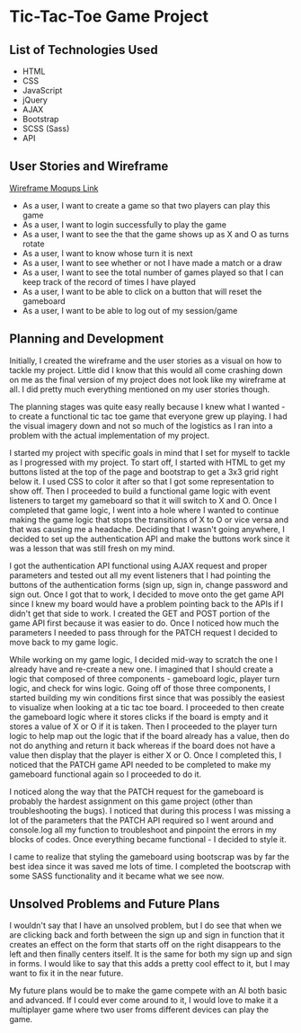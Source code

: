 # Tic-Tac-Toe Game Project

## List of Technologies Used

* HTML
* CSS
* JavaScript
* jQuery
* AJAX
* Bootstrap
* SCSS (Sass)
* API

## User Stories and Wireframe

[Wireframe Moqups Link](https://app.moqups.com/jiMYFEFAZq/view)

* As a user, I want to create a game so that two players can play this game
* As a user, I want to login successfully to play the game
* As a user, I want to see the that the game shows up as X and O as turns rotate
* As a user, I want to know whose turn it is next
* As a user, I want to see whether or not I have made a match or a draw
* As a user, I want to see the total number of games played so that I can keep track of the record of times I have played
* As a user, I want to be able to click on a button that will reset the gameboard
* As a user, I want to be able to log out of my session/game

## Planning and Development

Initially, I created the wireframe and the user stories as a visual on how to tackle my project. Little did I know that this would all come crashing down on me as the final version of my project does not look like my wireframe at all. I did pretty much everything mentioned on my user stories though.

The planning stages was quite easy really because I knew what I wanted - to create a functional tic tac toe game that everyone grew up playing. I had the visual imagery down and not so much of the logistics as I ran into a problem with the actual implementation of my project.

I started my project with specific goals in mind that I set for myself to tackle as I progressed with my project. To start off, I started with HTML to get my buttons listed at the top of the page and bootstrap to get a 3x3 grid right below it. I used CSS to color it after so that I got some representation to show off. Then I proceeded to build a functional game logic with event listeners to target my gameboard so that it will switch to X and O. Once I completed that game logic, I went into a hole where I wanted to continue making the game logic that stops the transitions of X to O or vice versa and that was causing me a headache. Deciding that I wasn't going anywhere, I decided to set up the authentication API and make the buttons work since it was a lesson that was still fresh on my mind.

I got the authentication API functional using AJAX request and proper parameters and tested out all my event listeners that I had pointing the buttons of the authentication forms (sign up, sign in, change password and sign out. Once I got that to work, I decided to move onto the get game API since I knew my board would have a problem pointing back to the APIs if I didn't get that side to work. I created the GET and POST portion of the game API first because it was easier to do. Once I noticed how much the parameters I needed to pass through for the PATCH request I decided to move back to my game logic.

While working on my game logic, I decided mid-way to scratch the one I already have and re-create a new one. I imagined that I should create a logic that composed of three components - gameboard logic, player turn logic, and check for wins logic. Going off of those three components, I started building my win conditions first since that was possibly the easiest to visualize when looking at a tic tac toe board. I proceeded to then create the gameboard logic where it stores clicks if the board is empty and it stores a value of X or O if it is taken. Then I proceeded to the player turn logic to help map out the logic that if the board already has a value, then do not do anything and return it back whereas if the board does not have a value then display that the player is either X or O. Once I completed this, I noticed that the PATCH game API needed to be completed to make my gameboard functional again so I proceeded to do it.

I noticed along the way that the PATCH request for the gameboard is probably the hardest assignment on this game project (other than troubleshooting the bugs). I noticed that during this process I was missing a lot of the parameters that the PATCH API required so I went around and console.log all my function to troubleshoot and pinpoint the errors in my blocks of codes. Once everything became functional - I decided to style it.

I came to realize that styling the gameboard using bootscrap was by far the best idea since it was saved me lots of time. I completed the bootscrap with some SASS functionality and it became what we see now.

## Unsolved Problems and Future Plans

I wouldn't say that I have an unsolved problem, but I do see that when we are clicking back and forth between the sign up and sign in function that it creates an effect on the form that starts off on the right disappears to the left and then finally centers itself. It is the same for both my sign up and sign in forms. I would like to say that this adds a pretty cool effect to it, but I may want to fix it in the near future.

My future plans would be to make the game compete with an AI both basic and advanced. If I could ever come around to it, I would love to make it a multiplayer game where two user froms different devices can play the game.
